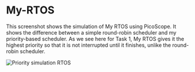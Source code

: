 # My-RTOS

This screenshot shows the simulation of My RTOS using PicoScope. It shows the difference between a simple round-robin scheduler and my priority-based scheduler. As we see here for Task 1, My RTOS gives it the highest priority so that it is not interrupted until it finishes, unlike the round-robin scheduler.

![Priority simulation RTOS](https://user-images.githubusercontent.com/49674839/91479051-2d8fd100-e8a1-11ea-8e83-6aefde69e698.png)
